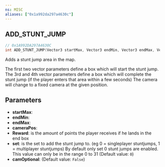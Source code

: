 ```yaml
---
ns: MISC
aliases: ["0x1a992da297a4630c"]
---
```

## ADD_STUNT_JUMP

```c
// 0x1A992DA297A4630C
int ADD_STUNT_JUMP(Vector3 startMax, Vector3 endMin, Vector3 endMax, Vector3 cameraPos, int Reward, int set, bool camOptional);
```

Adds a stunt jump area in the map.

The first two vector parameters define a box which will start the stunt jump. The 3rd and 4th vector parameters define a box which will complete the stunt jump (if the player enters that area within a few seconds) The camera will change to a fixed camera at the given position.


## Parameters
* **startMax**: 
* **endMin**: 
* **endMax**: 
* **cameraPos**: 
* **Reward**: is the amount of points the player receives if he lands in the end box
* **set**: is the set to add the stunt jump to. (eg 0 = singleplayer stuntjumps, 1 = multiplayer stuntjumps) By default only set 0 stunt jumps are enabled. This value can only be in the range 0 to 31 (Default value: `0`)
* **camOptional**: (Default value: `False`)
